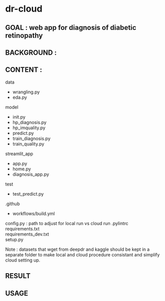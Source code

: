# dr-cloud

## GOAL : web app for diagnosis of diabetic retinopathy

## BACKGROUND :

## CONTENT :

data
- wrangling.py 
- eda.py

model
- init.py
- hp_diagnosis.py
- hp_imquality.py
- predict.py
- train_diagnosis.py
- train_quality.py

streamlit_app
- app.py
- home.py
- diagnosis_app.py

test
- test_predict.py

.github
- workflows/build.yml

config.py : path to adjust for local run vs cloud run
.pylintrc \
requirements.txt \
requirements_dev.txt \
setup.py

Note : datasets that wget from deepdr and kaggle should be kept in a separate folder to make local and cloud procedure consistant and simplify cloud setting up.

## RESULT

## USAGE

